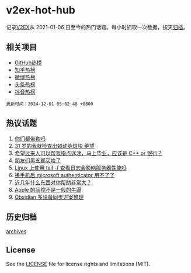 # v2ex-hot-hub

 记录[V2EX](https://www.v2ex.com/)从 2021-01-06 日至今的热门话题。每小时抓取一次数据，按天[归档](archives)。
 
 ## 相关项目

- [GitHub热榜](https://github.com/it985/github-hot-hub)
- [知乎热榜](https://github.com/it985/zhihu-hot-hub)
- [微博热榜](https://github.com/it985/weibo-hot-hub)
- [头条热榜](https://github.com/it985/toutiao-hot-hub)
- [抖音热榜](https://github.com/it985/douyin-hot-hub)


 `更新时间：2024-12-01 05:02:48 +0800`

## 热议话题

1. [你们都带套吗](https://www.v2ex.com/t/1093904)
1. [31 岁的我就检查出颈动脉斑块 绝望](https://www.v2ex.com/t/1093962)
1. [希望过来人可以帮我指点迷津，马上毕业，应该是 C++ or 银行？](https://www.v2ex.com/t/1093913)
1. [朋友们黑五都买啥了](https://www.v2ex.com/t/1093892)
1. [Linux 上使用 tail -f 查看日志会影响服务器性能吗](https://www.v2ex.com/t/1093874)
1. [换手机后 microsoft authenticator 用不了了](https://www.v2ex.com/t/1093878)
1. [近几年什么东西对你帮助非常大？](https://www.v2ex.com/t/1093902)
1. [Apple 的品控不是一般的牛逼](https://www.v2ex.com/t/1093919)
1. [Obsidian 多设备同步方案整理](https://www.v2ex.com/t/1093931)

## 历史归档

[archives](archives)

## License

See the [LICENSE](LICENSE) file for license rights and limitations (MIT).
